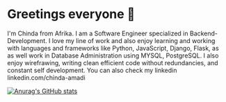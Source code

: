 # Greetings everyone 👋

I'm Chinda from Afrika.
I am a Software Engineer specialized in Backend-Development.
I love my line of work and also enjoy learning and working with languages and frameworks like Python, JavaScript, Django, Flask, as as well work in Database Administration using MYSQL, PostgreSQL.
I also enjoy wirefrawing, writing clean efficient code without redundancies, and constant self development.
You can also check my linkedin linkedin.com/chinda-amadi

[![Anurag's GitHub stats](https://github-readme-stats.vercel.app/api?username=mansachinda)](https://github.com/anuraghazra/github-readme-stats)










